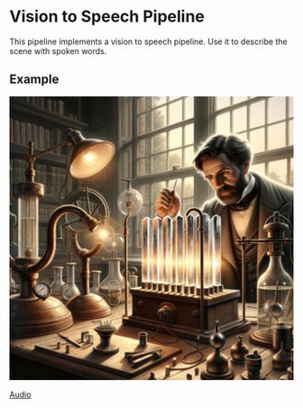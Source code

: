 # Vision to Speech Pipeline
This pipeline implements a vision to speech pipeline. Use it to describe the scene with spoken words.

## Example
![Faraday](https://github.com/MittaAI/mitta-community/blob/main/cookbooks/visionspeech/experiment.png?raw=true)

[Audio](https://github.com/MittaAI/mitta-community/raw/main/cookbooks/visionspeech/complex-jackdaw-mitta-aispeech_0.mp3)